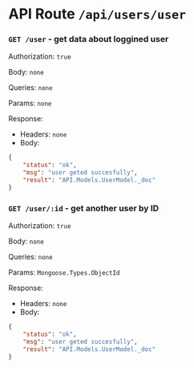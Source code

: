 # API Route `/api/users/user` 


### `GET /user` - get data about loggined user

Authorization: `true`

Body: `none`

Queries: `none`

Params: `none`

Response: 
- Headers: `none`
- Body:
```json
{
	"status": "ok",
	"msg": "user geted succesfully",
	"result": "API.Models.UserModel._doc"
}
```

### `GET /user/:id` - get another user by ID

Authorization: `true`

Body: `none`

Queries: `none` 

Params: `Mongoose.Types.ObjectId`

Response: 
- Headers: `none`
- Body:
```json
{
	"status": "ok",
	"msg": "user geted succesfully",
	"result": "API.Models.UserModel._doc"
}
```

